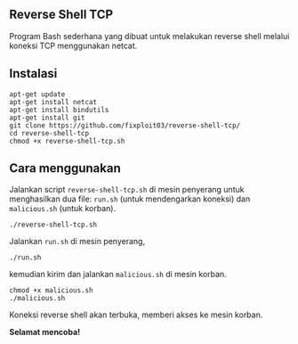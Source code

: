 ## Reverse Shell TCP

Program Bash sederhana yang dibuat untuk melakukan reverse shell melalui koneksi TCP menggunakan netcat.

## Instalasi 

```
apt-get update
apt-get install netcat
apt-get install bindutils
apt-get install git
git clone https://github.com/fixploit03/reverse-shell-tcp/
cd reverse-shell-tcp
chmod +x reverse-shell-tcp.sh
```

## Cara menggunakan

Jalankan script `reverse-shell-tcp.sh` di mesin penyerang untuk menghasilkan dua file: `run.sh` (untuk mendengarkan koneksi) dan `malicious.sh` (untuk korban).

```
./reverse-shell-tcp.sh
```

Jalankan `run.sh` di mesin penyerang, 

```
./run.sh
```

kemudian kirim dan jalankan `malicious.sh` di mesin korban.

```
chmod +x malicious.sh
./malicious.sh
```

Koneksi reverse shell akan terbuka, memberi akses ke mesin korban.

**Selamat mencoba!**
